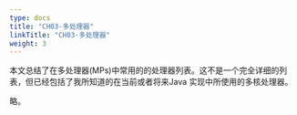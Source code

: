```yaml
---
type: docs
title: "CH03-多处理器"
linkTitle: "CH03-多处理器"
weight: 3
---
```


本文总结了在多处理器(MPs)中常用的的处理器列表。这不是一个完全详细的列表，但已经包括了我所知道的在当前或者将来Java 实现中所使用的多核处理器。

略。